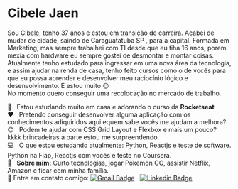 # Cibele Jaen

Sou Cibele, tenho 37 anos e estou em transição de carreira. Acabei de mudar de cidade, saindo de Caraguatatuba SP , para a capital.
Formada em Marketing, mas sempre trabalhei com TI desde que eu tiha 16 anos, porem mexia com hardware eu sempre gostei de desmontar e montar coisas.
Atualmente tenho estudado para ingressar em uma nova área da tecnologia, e assim ajudar na renda de casa, tenho feito cursos como o de vocês para que eu possa aprender e desenvolver meu raciocínio lógico e desenvolvimento. E estou muito :heart_eyes:	
No momento quero conseguir uma recolocação no mercado de  trabalho.


:rocket:  &nbsp; Estou estudando muito em casa e adorando o curso da **Rocketseat**
 <br/> :heart: &nbsp; Pretendo conseguir desenvolver alguma aplicação com os conhecimentos adiquiridos aqui equem sabe vocês me ajudam a melhora?
 <br/> :blush: &nbsp; Podem te ajudar com CSS Grid Layout e Flexbox e mais um pouco? kkkk brincadeiras a parte estou me surpreendendo.
 <br/> :computer: &nbsp; O que estou estudando atualmente: Python, Reactjs e teste de software. Python na Fiap, Reactjs com vocês e teste no Coursera.
 <br/> 💬  &nbsp; **Sobre mim:** Curto tecnologias, jogar Pokemon GO, assistir Netflix, Amazon e ficar com minha família.
 <br/> :email: Entre em contato comigo: [![Gmail Badge](https://img.shields.io/badge/-bele.jaen@gmail.com-c14438?style=flat-square&logo=Gmail&logoColor=white&link=mailto:bele.jaen@gmail.com)](mailto:bele.jaen@gmail.com)
 &nbsp;  [![Linkedin Badge](https://img.shields.io/badge/-CibeleJaen-blue?style=flat-square&logo=Linkedin&logoColor=white&link=https://https://www.linkedin.com/in/cibele-jaen/)](https://www.linkedin.com/in/cibele-jaen/) 
 
